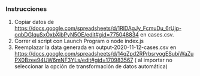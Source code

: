 ### Instrucciones

1) Copiar datos  de https://docs.google.com/spreadsheets/d/1RlDAgJy_FcmuDu_6rUjp-oqbDGIquSxOxbXibPyN5OE/edit#gid=775048834 en cases.csv.
2) Correr el script con Launch Program o node index.js
3) Reemplazar la data generada en output-2020-11-12-cases.csv en https://docs.google.com/spreadsheets/d/14qZpd2RPrbsryogESubiWaZuPX0Bzee94UW6mNF3YLs/edit#gid=170983567 ( al importar no seleccionar la opción de transformación de datos automática)